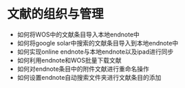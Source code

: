 # 文献的组织与管理
* 如何将WOS中的文献条目导入本地endnote中
* 如何将google solar中搜索的文献条目导入到本地endnote中
* 如何实现online endnote与本地endnote以及ipad进行同步
* 如何利用endnote和WOS批量下载文献
* 如何对endnote条目中的附件文献进行重命名操作
* 如何设置endnote自动搜索文件夹进行文献条目的添加
